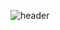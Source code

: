 ![header](https://capsule-render.vercel.app/api?type=venom&color=2b90d9&height=300&section=header&text=서지훈&fontSize=90)
